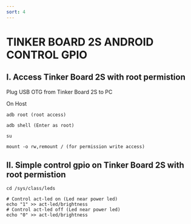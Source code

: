 ```yaml
---
sort: 4
---
```


# TINKER BOARD 2S ANDROID CONTROL GPIO

## I. Access Tinker Board 2S with root permistion

Plug USB OTG from Tinker Board 2S to PC

On Host
```shell
adb root (root access)

adb shell (Enter as root)

su

mount -o rw,remount / (for permission write access)

```
## II. Simple control gpio on Tinker Board 2S with root permistion

```shell
cd /sys/class/leds

# Control act-led on (Led near power led)
echo "1" >> act-led/brightness
# Control act-led off (Led near power led)
echo "0" >> act-led/brightness
```










